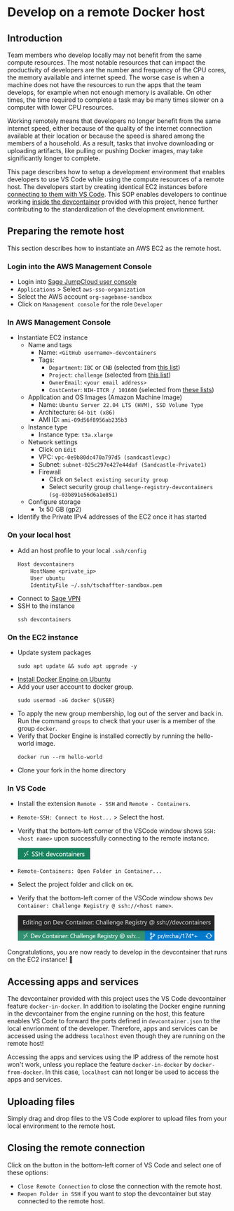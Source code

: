 # Develop on a remote Docker host

## Introduction

Team members who develop locally may not benefit from the same compute
resources. The most notable resources that can impact the productivity of
developers are the number and frequency of the CPU cores, the memory available
and internet speed. The worse case is when a machine does not have the resources
to run the apps that the team develops, for example when not enough memory is
available. On other times, the time required to complete a task may be many
times slower on a computer with lower CPU resources.

Working remotely means that developers no longer benefit from the same internet
speed, either because of the quality of the internet connection available at
their location or because the speed is shared among the members of a household.
As a result, tasks that involve downloading or uploading artifacts, like pulling
or pushing Docker images, may take significantly longer to complete.

This page describes how to setup a development environment that enables
developers to use VS Code while using the compute resources of a remote host.
The developers start by creating identical EC2 instances before [connecting to
them with VS
Code](https://code.visualstudio.com/remote/advancedcontainers/develop-remote-host).
This SOP enables developers to continue working [inside the
devcontainer](#devcontainer) provided with this project, hence further
contributing to the standardization of the development envrionment.

## Preparing the remote host

This section describes how to instantiate an AWS EC2 as the remote host.

### Login into the AWS Management Console

- Login into [Sage JumpCloud user console](https://console.jumpcloud.com/userconsole#/)
- `Applications` > Select `aws-sso-organization`
- Select the AWS account `org-sagebase-sandbox`
- Click on `Management console` for the role `Developer`

### In AWS Management Console

- Instantiate EC2 instance
  - Name and tags
    - Name: `<GitHub username>-devcontainers`
    - Tags:
      - `Department`: `IBC` or `CNB` (selected from [this list](https://github.com/Sage-Bionetworks-IT/organizations-infra/blob/master/sceptre/scipool/sc-tag-options/internal/Departments.json))
      - `Project`: `challenge` (selected from [this list](https://github.com/Sage-Bionetworks-IT/organizations-infra/blob/master/sceptre/scipool/sc-tag-options/internal/Projects.json))
      - `OwnerEmail`: `<your email address>`
      - `CostCenter`: `NIH-ITCR / 101600` (selected from [these lists](https://github.com/Sage-Bionetworks/aws-infra/tree/master/templates/tags))
  - Application and OS Images (Amazon Machine Image)
    - Name: `Ubuntu Server 22.04 LTS (HVM), SSD Volume Type`
    - Architecture: `64-bit (x86)`
    - AMI ID: `ami-09d56f8956ab235b3`
  - Instance type
    - Instance type: `t3a.xlarge`
  - Network settings
    - Click on `Edit`
    - VPC: `vpc-0e9b80dc470a797d5 (sandcastlevpc)`
    - Subnet: `subnet-025c297e427e44daf (Sandcastle-Private1)`
    - Firewall
      - Click on `Select existing security group`
      - Select security group `challenge-registry-devcontainers (sg-03b891e56d6a1e851)`
  - Configure storage
    - 1x 50 GB (gp2)
- Identify the Private IPv4 addresses of the EC2 once it has started

### On your local host

- Add an host profile to your local `.ssh/config`
   ```console
   Host devcontainers
       HostName <private_ip>
       User ubuntu
       IdentityFile ~/.ssh/tschaffter-sandbox.pem
   ```
- Connect to [Sage VPN](https://sagebionetworks.jira.com/wiki/spaces/IT/pages/1705246745/AWS+Client+VPN+User+Guide)
- SSH to the instance
   ```console
   ssh devcontainers
   ```

### On the EC2 instance

- Update system packages
   ```console
   sudo apt update && sudo apt upgrade -y
   ```
- [Install Docker Engine on Ubuntu](https://docs.docker.com/engine/install/ubuntu/#install-using-the-repository)
- Add your user account to docker group.
   ```console
   sudo usermod -aG docker ${USER}
   ```
- To apply the new group membership, log out of the server and back in. Run the command `groups` to check that your user is a member of the group `docker`.
- Verify that Docker Engine is installed correctly by running the hello-world image.
   ```console
   docker run --rm hello-world
   ```
- Clone your fork in the home directory

### In VS Code

- Install the extension `Remote - SSH` and `Remote - Containers`.
- `Remote-SSH: Connect to Host...` > Select the host.
- Verify that the bottom-left corner of the VSCode window shows `SSH: <host
  name>` upon successfully connecting to the remote instance.

  <img src="images/vscode-remote-ssh-button.png" height="26">

- `Remote-Containers: Open Folder in Container...`
- Select the project folder and click on `OK`.
- Verify that the bottom-left corner of the VSCode window shows `Dev Container:
  Challenge Registry @ ssh://<host name>`.

  <img src="images/vscode-remote-ssh-devcontainer-button.png" height="58">

Congratulations, you are now ready to develop in the devcontainer that runs on
the EC2 instance! 🚀

## Accessing apps and services

The devcontainer provided with this project uses the VS Code devcontainer
feature `docker-in-docker`. In addition to isolating the Docker engine running
in the devcontainer from the engine running on the host, this feature enables VS
Code to forward the ports defined in `devcontainer.json` to the local
envrionment of the developer. Therefore, apps and services can be accessed using
the address `localhost` even though they are running on the remote host!

Accessing the apps and services using the IP address of the remote host won't
work, unless you replace the feature `docker-in-docker` by `docker-from-docker`.
In this case, `localhost` can not longer be used to access the apps and
services.

## Uploading files

Simply drag and drop files to the VS Code explorer to upload files from your
local environment to the remote host.

## Closing the remote connection

Click on the button in the bottom-left corner of VS Code and select one of these
options:

- `Close Remote Connection` to close the connection with the remote host.
- `Reopen Folder in SSH` if you want to stop the devcontainer but stay connected
  to the remote host.
